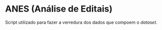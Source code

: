 # ANES (Análise de Editais)

Script utilizado para fazer a verredura dos dados que compoem o _dataset_.
